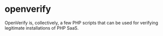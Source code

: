 # openverify
OpenVerify is, collectively, a few PHP scripts that can be used for verifying legitimate installations of PHP SaaS.
